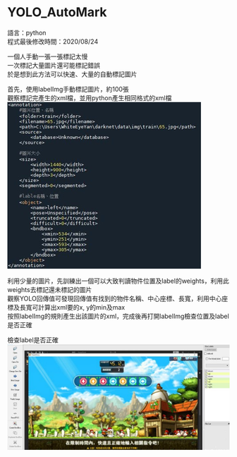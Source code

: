 # YOLO_AutoMark  
語言：python  
程式最後修改時間：2020/08/24  
  
一個人手動一張一張標記太慢  
一次標記大量圖片還可能標記錯誤  
於是想到此方法可以快速、大量的自動標記圖片  
  
首先，使用labelImg手動標記圖片，約100張  
觀察標記完產生的xml檔，並用python產生相同格式的xml檔  
![img](https://github.com/WhiteEyeYan/YOLO_AutoMark/blob/main/README_img/xml_format.jpg)  
  
利用少量的圖片，先訓練出一個可以大致判讀物件位置及label的weights，利用此weights去標記還未標記的圖片  
觀察YOLO回傳值可發現回傳值有找到的物件名稱、中心座標、長寬，利用中心座標及長寬可計算出xml要的x, y的min及max  
按照labelImg的規則產生出該圖片的xml，完成後再打開labelImg檢查位置及label是否正確  
  
檢查label是否正確
![img](https://github.com/WhiteEyeYan/YOLO_AutoMark/blob/main/README_img/checkLabel.jpg)
